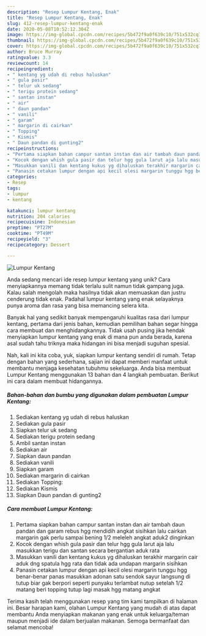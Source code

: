 ```yaml
---
description: "Resep Lumpur Kentang, Enak"
title: "Resep Lumpur Kentang, Enak"
slug: 412-resep-lumpur-kentang-enak
date: 2020-05-08T10:52:12.304Z
image: https://img-global.cpcdn.com/recipes/5b472f9a0f639c10/751x532cq70/lumpur-kentang-foto-resep-utama.jpg
thumbnail: https://img-global.cpcdn.com/recipes/5b472f9a0f639c10/751x532cq70/lumpur-kentang-foto-resep-utama.jpg
cover: https://img-global.cpcdn.com/recipes/5b472f9a0f639c10/751x532cq70/lumpur-kentang-foto-resep-utama.jpg
author: Bruce Murray
ratingvalue: 3.3
reviewcount: 14
recipeingredient:
- " kentang yg udah di rebus haluskan"
- " gula pasir"
- " telur uk sedang"
- " terigu protein sedang"
- " santan instan"
- " air"
- " daun pandan"
- " vanili"
- " garam"
- " margarin di cairkan"
- " Topping"
- " Kismis"
- " Daun pandan di gunting2"
recipeinstructions:
- "Pertama siapkan bahan campur santan instan dan air tambah daun pandan dan garam rebus hgg mendidih angkat sisihkan lalu cairkan margarin gak perlu sampai bening 1/2 meleleh angkat aduk2 dinginkan"
- "Kocok dengan whish gula pasir dan telur hgg gula larut aja lalu masukkan terigu dan santan secara bergantian aduk rata"
- "Masukkan vanili dan kentang kukus yg dihaluskan terakhir margarin cair aduk dng spatula hgg rata dan tidak ada undapan margarin sisihkan"
- "Panasin cetakan lumpur dengan api kecil olesi margarin tunggu hgg benar-benar panas masukkan adonan satu sendok sayur langsung di tutup biar gak berpori seperti punyaku terlambat nutup setelah 1/2 matang beri topping tutup lagi masak hgg matang angkat"
categories:
- Resep
tags:
- lumpur
- kentang

katakunci: lumpur kentang 
nutrition: 204 calories
recipecuisine: Indonesian
preptime: "PT27M"
cooktime: "PT49M"
recipeyield: "3"
recipecategory: Dessert

---
```



![Lumpur Kentang](https://img-global.cpcdn.com/recipes/5b472f9a0f639c10/751x532cq70/lumpur-kentang-foto-resep-utama.jpg)

Anda sedang mencari ide resep lumpur kentang yang unik? Cara menyiapkannya memang tidak terlalu sulit namun tidak gampang juga. Kalau salah mengolah maka hasilnya tidak akan memuaskan dan justru cenderung tidak enak. Padahal lumpur kentang yang enak selayaknya punya aroma dan rasa yang bisa memancing selera kita.



Banyak hal yang sedikit banyak mempengaruhi kualitas rasa dari lumpur kentang, pertama dari jenis bahan, kemudian pemilihan bahan segar hingga cara membuat dan menghidangkannya. Tidak usah pusing jika hendak menyiapkan lumpur kentang yang enak di mana pun anda berada, karena asal sudah tahu triknya maka hidangan ini bisa menjadi suguhan spesial.


Nah, kali ini kita coba, yuk, siapkan lumpur kentang sendiri di rumah. Tetap dengan bahan yang sederhana, sajian ini dapat memberi manfaat untuk membantu menjaga kesehatan tubuhmu sekeluarga. Anda bisa membuat Lumpur Kentang menggunakan 13 bahan dan 4 langkah pembuatan. Berikut ini cara dalam membuat hidangannya.

<!--inarticleads1-->

##### Bahan-bahan dan bumbu yang digunakan dalam pembuatan Lumpur Kentang:

1. Sediakan  kentang yg udah di rebus haluskan
1. Sediakan  gula pasir
1. Siapkan  telur uk sedang
1. Sediakan  terigu protein sedang
1. Ambil  santan instan
1. Sediakan  air
1. Siapkan  daun pandan
1. Sediakan  vanili
1. Siapkan  garam
1. Sediakan  margarin di cairkan
1. Sediakan  Topping:
1. Sediakan  Kismis
1. Siapkan  Daun pandan di gunting2




<!--inarticleads2-->

##### Cara membuat Lumpur Kentang:

1. Pertama siapkan bahan campur santan instan dan air tambah daun pandan dan garam rebus hgg mendidih angkat sisihkan lalu cairkan margarin gak perlu sampai bening 1/2 meleleh angkat aduk2 dinginkan
1. Kocok dengan whish gula pasir dan telur hgg gula larut aja lalu masukkan terigu dan santan secara bergantian aduk rata
1. Masukkan vanili dan kentang kukus yg dihaluskan terakhir margarin cair aduk dng spatula hgg rata dan tidak ada undapan margarin sisihkan
1. Panasin cetakan lumpur dengan api kecil olesi margarin tunggu hgg benar-benar panas masukkan adonan satu sendok sayur langsung di tutup biar gak berpori seperti punyaku terlambat nutup setelah 1/2 matang beri topping tutup lagi masak hgg matang angkat




Terima kasih telah menggunakan resep yang tim kami tampilkan di halaman ini. Besar harapan kami, olahan Lumpur Kentang yang mudah di atas dapat membantu Anda menyiapkan makanan yang enak untuk keluarga/teman maupun menjadi ide dalam berjualan makanan. Semoga bermanfaat dan selamat mencoba!
